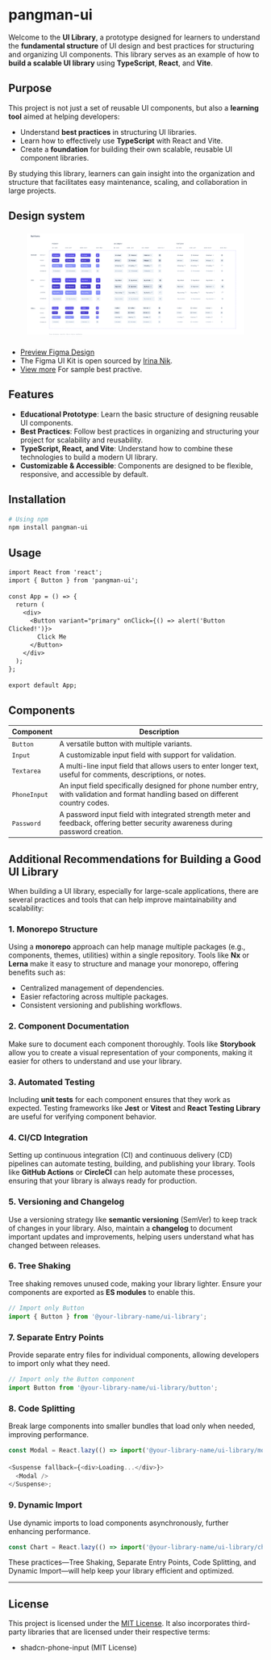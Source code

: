 # pangman-ui

Welcome to the **UI Library**, a prototype designed for learners to understand the **fundamental structure** of UI design and best practices for structuring and organizing UI components. This library serves as an example of how to **build a scalable UI library** using **TypeScript**, **React**, and **Vite**.

## Purpose

This project is not just a set of reusable UI components, but also a **learning tool** aimed at helping developers:

- Understand **best practices** in structuring UI libraries.
- Learn how to effectively use **TypeScript** with React and Vite.
- Create a **foundation** for building their own scalable, reusable UI component libraries.

By studying this library, learners can gain insight into the organization and structure that facilitates easy maintenance, scaling, and collaboration in large projects.

## Design system

###

<div align="center">
  <img height="200" src="./public/figma.png"  />
  
  <!-- <iframe style="border: 1px solid rgba(0, 0, 0, 0.1);" width="800" height="450" src="https://embed.figma.com/design//yVLJLnreOFixR5EbOIt2zH/Design-System?node-id=2402-4625&embed-host=share" allowfullscreen></iframe> -->
</div>

###

- [Preview Figma Design](https://embed.figma.com/design/yVLJLnreOFixR5EbOIt2zH/Design-System?node-id=2402-4625&embed-host=share)
- The Figma UI Kit is open sourced by [Irina Nik](https://www.figma.com/community/file/1131891137727824106/free-accessible-design-system).
- [View more](<https://www.figma.com/design/yVLJLnreOFixR5EbOIt2zH/Free-Accessible-Design-System-(Community)?node-id=1406-1723&m=dev&t=grzyJnuaJGI9wsep-1>) For sample best practive.

## Features

- **Educational Prototype**: Learn the basic structure of designing reusable UI components.
- **Best Practices**: Follow best practices in organizing and structuring your project for scalability and reusability.
- **TypeScript, React, and Vite**: Understand how to combine these technologies to build a modern UI library.
- **Customizable & Accessible**: Components are designed to be flexible, responsive, and accessible by default.

## Installation

```bash
# Using npm
npm install pangman-ui
```

## Usage

```tsx
import React from 'react';
import { Button } from 'pangman-ui';

const App = () => {
  return (
    <div>
      <Button variant="primary" onClick={() => alert('Button Clicked!')}>
        Click Me
      </Button>
    </div>
  );
};

export default App;
```

## Components

| Component    | Description                                                                                                                        |
| ------------ | ---------------------------------------------------------------------------------------------------------------------------------- |
| `Button`     | A versatile button with multiple variants.                                                                                         |
| `Input`      | A customizable input field with support for validation.                                                                            |
| `Textarea`   | A multi-line input field that allows users to enter longer text, useful for comments, descriptions, or notes.                      |
| `PhoneInput` | An input field specifically designed for phone number entry, with validation and format handling based on different country codes. |
| `Password`   | A password input field with integrated strength meter and feedback, offering better security awareness during password creation.   |

## Additional Recommendations for Building a Good UI Library

When building a UI library, especially for large-scale applications, there are several practices and tools that can help improve maintainability and scalability:

### 1. **Monorepo Structure**

Using a **monorepo** approach can help manage multiple packages (e.g., components, themes, utilities) within a single repository. Tools like **Nx** or **Lerna** make it easy to structure and manage your monorepo, offering benefits such as:

- Centralized management of dependencies.
- Easier refactoring across multiple packages.
- Consistent versioning and publishing workflows.

### 2. **Component Documentation**

Make sure to document each component thoroughly. Tools like **Storybook** allow you to create a visual representation of your components, making it easier for others to understand and use your library.

### 3. **Automated Testing**

Including **unit tests** for each component ensures that they work as expected. Testing frameworks like **Jest** or **Vitest** and **React Testing Library** are useful for verifying component behavior.

### 4. **CI/CD Integration**

Setting up continuous integration (CI) and continuous delivery (CD) pipelines can automate testing, building, and publishing your library. Tools like **GitHub Actions** or **CircleCI** can help automate these processes, ensuring that your library is always ready for production.

### 5. **Versioning and Changelog**

Use a versioning strategy like **semantic versioning** (SemVer) to keep track of changes in your library. Also, maintain a **changelog** to document important updates and improvements, helping users understand what has changed between releases.

### 6. **Tree Shaking**

Tree shaking removes unused code, making your library lighter. Ensure your components are exported as **ES modules** to enable this.

```ts
// Import only Button
import { Button } from '@your-library-name/ui-library';
```

### 7. **Separate Entry Points**

Provide separate entry files for individual components, allowing developers to import only what they need.

```ts
// Import only the Button component
import Button from '@your-library-name/ui-library/button';
```

### 8. **Code Splitting**

Break large components into smaller bundles that load only when needed, improving performance.

```ts
const Modal = React.lazy(() => import('@your-library-name/ui-library/modal'));

<Suspense fallback={<div>Loading...</div>}>
  <Modal />
</Suspense>;
```

### 9. **Dynamic Import**

Use dynamic imports to load components asynchronously, further enhancing performance.

```ts
const Chart = React.lazy(() => import('@your-library-name/ui-library/chart'));
```

These practices—Tree Shaking, Separate Entry Points, Code Splitting, and Dynamic Import—will help keep your library efficient and optimized.

---

## License

This project is licensed under the [MIT License](./LICENSE).
It also incorporates third-party libraries that are licensed under their respective terms:

- shadcn-phone-input (MIT License)
